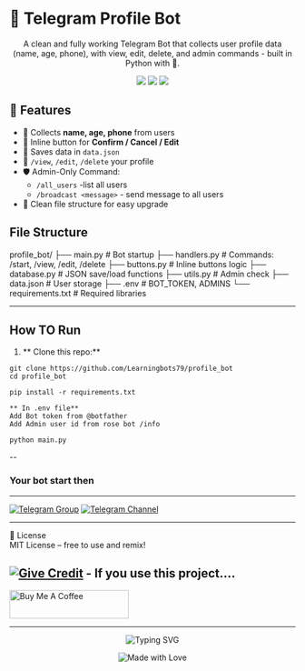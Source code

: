<h1 align="centre">🤖 Telegram Profile Bot </h1>
<p align="center">
    A clean and fully working Telegram Bot that collects user profile data (name, age, phone), with view, edit, delete, and admin commands - built in Python with 💌.
</p>

<p align="center">
    <img src="https://img.shields.io/badge/python-3.10-blue?logo=python&style=flat-square">
    <img src="https://img.shields.io/badge/telegram%20bot-pro-success?logo=telegram&style=flat-square">
    <img src="https://img.shields.io/github/license/yourusername/profile_bot?style=flat-square">
</p>

## 🚀 Features

- 🌟 Collects **name, age, phone** from users
- 📝 Inline button for **Confirm / Cancel / Edit**
- 📁 Saves data in `data.json`
- 🔐 `/view`, `/edit`, `/delete` your profile
- 🛡️ Admin-Only Command:
    - `/all_users` -list all users
    - `/broadcast <message>` - send message to all users
- 🔖 Clean file structure for easy upgrade

## File Structure

profile_bot/
├── main.py # Bot startup
├── handlers.py # Commands: /start, /view, /edit, /delete
├── buttons.py # Inline buttons logic
├── database.py # JSON save/load functions
├── utils.py # Admin check
├── data.json # User storage
├── .env # BOT_TOKEN, ADMINS
└── requirements.txt # Required libraries

---

## How TO Run


1. ** Clone this repo:**

```
git clone https://github.com/Learningbots79/profile_bot
cd profile_bot

pip install -r requirements.txt

** In .env file**
Add Bot token from @botfather
Add Admin user id from rose bot /info

python main.py
```
--  
### Your bot start then
---


[![Telegram Group](https://img.shields.io/badge/💬-Join%20Group-blue?style=for-the-badge)](https://t.me/Learning_Bots)
 [![Telegram Channel](https://img.shields.io/badge/📢-Join%20Channel-green?style=for-the-badge)](https://t.me/learningbots79)

---
📄 License  
MIT License – free to use and remix!

[![Give Credit](https://img.shields.io/badge/%F0%9F%92%A1%20Give%20Credit-blueviolet?style=for-the-badge)](https://github.com/Learningbots79) -  If you use this project....
---

<a href="https://files.catbox.moe/98iwcs.jpg" target="_blank">
  <img src="https://cdn.buymeacoffee.com/buttons/v2/default-yellow.png" height="50" width="210" alt="Buy Me A Coffee" />
</a>

---
<p align="center">
  <img src="https://readme-typing-svg.demolab.com?font=Fira+Code&weight=700&size=28&pause=1000&color=F97316&center=true&vCenter=true&width=900&lines=🌟+Drop+a+Star+🌟" alt="Typing SVG" />
</p>



<p align="center">
  <img src="https://img.shields.io/badge/Made%20with-%E2%9D%A4-red?style=for-the-badge" alt="Made with Love">
</p>
